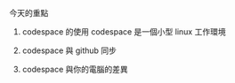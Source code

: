 今天的重點

1. codespace 的使用
   codespace 是一個小型 linux 工作環境
   

2. codespace 與 github 同步

3. codespace 與你的電腦的差異
